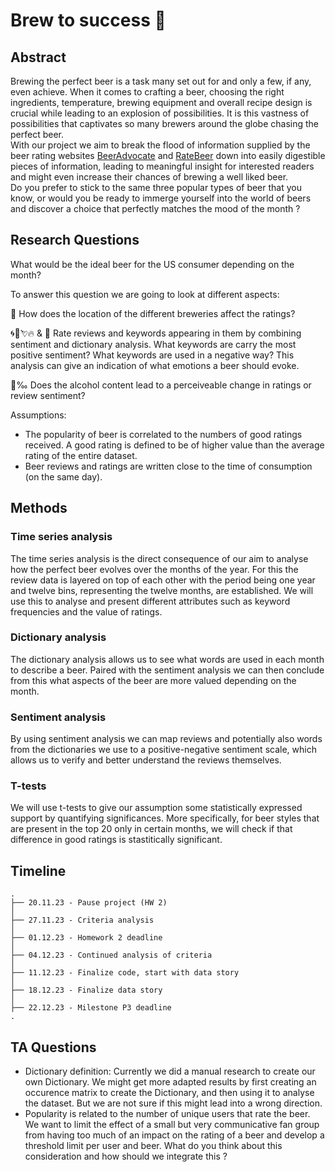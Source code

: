# Brew to success 🍻

## Abstract
Brewing the perfect beer is a task many set out for and only a few, if any, even achieve. When it comes to crafting a beer, choosing the right ingredients, temperature, brewing equipment and overall recipe design is crucial while leading to an explosion of possibilities. It is this vastness of possibilities that captivates so many brewers around the globe chasing the perfect beer.<br>
With our project we aim to break the flood of information supplied by the beer rating websites [BeerAdvocate](https://www.beeradvocate.com/) and [RateBeer](https://www.ratebeer.com/) down into easily digestible pieces of information, leading to meaningful insight for interested readers and might even increase their chances of brewing a well liked beer.<br>
Do you prefer to stick to the same three popular types of beer that you know, or would you be ready to immerge yourself into the world of beers and discover a choice that perfectly matches the mood of the month ?


## Research Questions
What would be the ideal beer for the US consumer depending on the month?

To answer this question we are going to look at different aspects:

📌 How does the location of the different breweries affect the ratings?

🌀🌿💘🔥 & 📖 Rate reviews and keywords appearing in them by combining sentiment and dictionary analysis. What keywords are carry the most positive sentiment? What keywords are used in a negative way? This analysis can give an indication of what emotions a beer should evoke.

🍷‰ Does the alcohol content lead to a perceiveable change in ratings or review sentiment?


Assumptions:
- The popularity of beer is correlated to the numbers of good ratings received. A good rating is defined to be of higher value than the average rating of the entire dataset.
- Beer reviews and ratings are written close to the time of consumption (on the same day).


## Methods

### Time series analysis
The time series analysis is the direct consequence of our aim to analyse how the perfect beer evolves over the months of the year. For this the review data is layered on top of each other with the period being one year and twelve bins, representing the twelve months, are established.
We will use this to analyse and present different attributes such as keyword frequencies and the value of ratings.

### Dictionary analysis
The dictionary analysis allows us to see what words are used in each month to describe a beer. Paired with the sentiment analysis we can then conclude from this what aspects of the beer are more valued depending on the month.

### Sentiment analysis
By using sentiment analysis we can map reviews and potentially also words from the dictionaries we use to a positive-negative sentiment scale, which allows us to verify and better understand the reviews themselves.

### T-tests
We will use t-tests to give our assumption some statistically expressed support by quantifying significances. More specifically, for beer styles that are present in the top 20 only in certain months, we will check if that difference in good ratings is stastitically significant.


## Timeline
```
.
├── 20.11.23 - Pause project (HW 2)
│
├── 27.11.23 - Criteria analysis
│
├── 01.12.23 - Homework 2 deadline
│
├── 04.12.23 - Continued analysis of criteria
│
├── 11.12.23 - Finalize code, start with data story
│
├── 18.12.23 - Finalize data story
│
├── 22.12.23 - Milestone P3 deadline
.

```

## TA Questions
- Dictionary definition: Currently we did a manual research to create our own Dictionary. We might get more adapted results by first creating an occurence matrix to create the Dictionary, and then using it to analyse the dataset. But we are not sure if this might lead into a wrong direction.
- Popularity is related to the number of unique users that rate the beer. We want to limit the effect of a small but very communicative fan group from having too much of an impact on the rating of a beer and develop a threshold limit per user and beer. What do you think about this consideration and how should we integrate this ?

<!--
## Project Proposal (Milestone 2)

Whatever set of combinations of these two aspects is chosen can then yield recommendations on how to produce and launch a successful beer. Successfulness is measured by ratings and only the top X beers for a certain Group and Time are chosen.
Examples:
- For the group of type `Lambic` in `January` we only look at the beers `a`, `b` and `c` as they are considered the most successful with their average rating of 4.6, 4.58 and 4.52 accross all recorded januaries.
- For the group of type `Imperial IPA` in `2011` we only look at the beers `x`, `y` and `z` as they are considered the most successful with their average rating of 4.6, 4.58 and 4.52 across 2011.

We decided not to proceed with the `matched_beer` dataset initially supplied as merging the datasets of `BeerAdvocate` and `RateBeer` provides a more complete dataset.
-->
